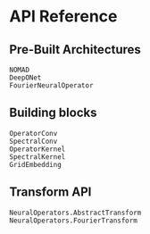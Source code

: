 # API Reference

## Pre-Built Architectures

```@docs
NOMAD
DeepONet
FourierNeuralOperator
```

## Building blocks

```@docs
OperatorConv
SpectralConv
OperatorKernel
SpectralKernel
GridEmbedding
```

## Transform API

```@docs
NeuralOperators.AbstractTransform
NeuralOperators.FourierTransform
```
